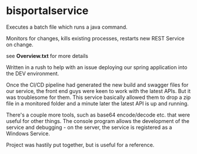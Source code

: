 # bisportalservice
Executes a batch file which runs a java command. 

Monitors for changes, kills existing processes, restarts new REST Service on change.

see **Overview.txt** for more details

Written in a rush to help with an issue deploying our spring application into the DEV environment.

Once the CI/CD pipeline had generated the new build and swagger files for our service, the front end guys were keen to work with the latest APIs. But it was troublesome for them. This service basically allowed them to drop a zip file in a monitored folder and a minute later the latest API is up and running.

There's a couple more tools, such as base64 encode/decode etc. that were useful for other things. The console program allows the development of the service and debugging - on the server, the service is registered as a Windows Service.

Project was hastily put together, but is useful for a reference.
